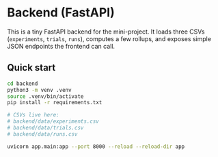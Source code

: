 

# Backend (FastAPI)  

This is a tiny FastAPI backend for the mini-project. It loads three CSVs (`experiments`, `trials`, `runs`), computes a few rollups, and exposes simple JSON endpoints the frontend can call. 

## Quick start

```bash
cd backend
python3 -m venv .venv
source .venv/bin/activate
pip install -r requirements.txt

# CSVs live here:
# backend/data/experiments.csv
# backend/data/trials.csv
# backend/data/runs.csv

uvicorn app.main:app --port 8000 --reload --reload-dir app
